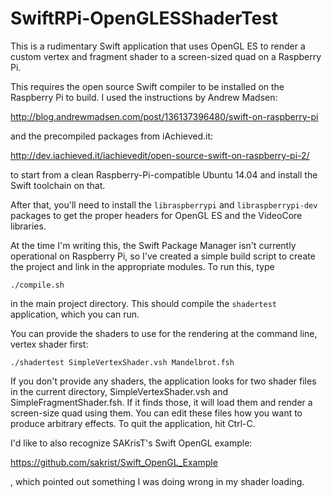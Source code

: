 # SwiftRPi-OpenGLESShaderTest

This is a rudimentary Swift application that uses OpenGL ES to render a custom vertex and fragment shader to a screen-sized quad on a Raspberry Pi.

This requires the open source Swift compiler to be installed on the Raspberry Pi to build. I used the instructions by Andrew Madsen:

http://blog.andrewmadsen.com/post/136137396480/swift-on-raspberry-pi

and the precompiled packages from iAchieved.it:

http://dev.iachieved.it/iachievedit/open-source-swift-on-raspberry-pi-2/

to start from a clean Raspberry-Pi-compatible Ubuntu 14.04 and install the Swift toolchain on that.

After that, you'll need to install the `libraspberrypi` and `libraspberrypi-dev` packages to get the proper headers for OpenGL ES and the VideoCore libraries.

At the time I'm writing this, the Swift Package Manager isn't currently operational on Raspberry Pi, so I've created a simple build script to create the project and link in the appropriate modules. To run this, type

    ./compile.sh 

in the main project directory. This should compile the `shadertest` application, which you can run.

You can provide the shaders to use for the rendering at the command line, vertex shader first:

    ./shadertest SimpleVertexShader.vsh Mandelbrot.fsh

If you don't provide any shaders, the application looks for two shader files in the current directory, SimpleVertexShader.vsh and SimpleFragmentShader.fsh. If it finds those, it will load them and render a screen-size quad using them. You can edit these files how you want to produce arbitrary effects. To quit the application, hit Ctrl-C.

I'd like to also recognize SAKrisT's Swift OpenGL example:

https://github.com/sakrist/Swift_OpenGL_Example

, which pointed out something I was doing wrong in my shader loading.